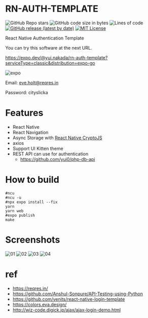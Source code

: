 # RN-AUTH-TEMPLATE

![GitHub Repo stars](https://img.shields.io/github/stars/yui0/rn-auth-template?style=social)
![GitHub code size in bytes](https://img.shields.io/github/languages/code-size/yui0/rn-auth-template)
![Lines of code](https://img.shields.io/tokei/lines/github/yui0/rn-auth-template)
[![GitHub release (latest by date)](https://img.shields.io/github/v/release/yui0/rn-auth-template)](https://github.com/yui0/rn-auth-template/releases)
[![MIT License](https://img.shields.io/badge/license-MIT-blue.svg?style=flat)](LICENSE)

React Native Authentication Template

You can try this software at the next URL.

https://expo.dev/@yui.nakada/rn-auth-template?serviceType=classic&distribution=expo-go

![expo](./expo-go.svg)

Email: eve.holt@reqres.in

Password: cityslicka

# Features

* React Native
* React Navigation
* Async Storage with [React Native CryptoJS](https://github.com/imchintan/react-native-crypto-js)
* axios
* Support UI Kitten theme
* REST API can use for authentication
  * https://github.com/yui0/php-db-api

# How to build

```
#ncu
#ncu -u
#npx expo install --fix
yarn
yarn web
#expo publish
make
```

# Screenshots

![01](./screenshots/01.png)
![02](./screenshots/02.png)
![03](./screenshots/03.png)
![04](./screenshots/04.png)

# ref

* https://reqres.in/
* https://github.com/Anshul-Sonpure/API-Testing-using-Python
* https://github.com/venits/react-native-login-template
* https://colors.eva.design/
* http://wiz-code.digick.jp/ajax/ajax-login-demo.html

